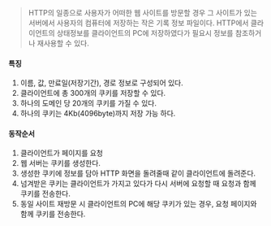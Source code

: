 >	HTTP의 일종으로 사용자가 어떠한 웹 사이트를 방문할 경우
>	그 사이트가 있는 서버에서 사용자의 컴퓨터에 저장하는 작은 기록 정보 파일이다.
>	HTTP에서 클라이언트의 상태정보를 클라이언트의 PC에 저장하였다가
>	필요시 정보를 참조하거나 재사용할 수 있다.
#### 특징
1. 이름, 값, 만료일(저장기간), 경로 정보로 구성되어 있다.
2. 클라이언트에 총 300개의 쿠키를 저장할 수 있다.
3. 하나의 도메인 당 20개의 쿠키를 가질 수 있다.
4. 하나의 쿠키는 4Kb(4096byte)까지 저장 가능 하다.
#### 동작순서
1. 클라이언트가 페이지를 요청
2. 웹 서버는 쿠키를 생성한다.
3. 생성한 쿠키에 정보를 담아 HTTP 화면을 돌려줄때 같이 클라이언트에 돌려준다.
4. 넘겨받은 쿠키는 클라이언트가 가지고 있다가 다시 서버에 요청할 때 요청과 함께 쿠키를 전송한다.
5. 동일 사이트 재방문 시 클라이언트의 PC에 해당 쿠키가 있는 경우, 요청 페이지와 함께 쿠키를 전송한다.
